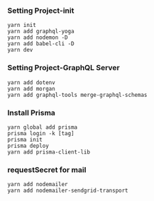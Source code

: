 ### Setting Project-init
```
yarn init
yarn add graphql-yoga
yarn add nodemon -D
yarn add babel-cli -D
yarn dev
```

### Setting Project-GraphQL Server
```
yarn add dotenv
yarn add morgan
yarn add graphql-tools merge-graphql-schemas
```

### Install Prisma
```
yarn global add prisma
prisma login -k [tag]
prisma init
prisma deploy
yarn add prisma-client-lib
```

### requestSecret for mail
```
yarn add nodemailer
yarn add nodemailer-sendgrid-transport
```